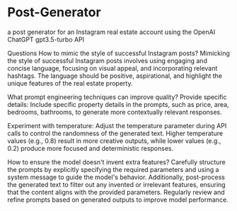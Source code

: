 # Post-Generator
a post generator for an Instagram real estate account using the OpenAI ChatGPT gpt3.5-turbo API

Questions
How to mimic the style of successful Instagram posts?
Mimicking the style of successful Instagram posts involves using engaging and concise language, focusing on visual appeal, and incorporating relevant hashtags. The language should be positive, aspirational, and highlight the unique features of the real estate property.

What prompt engineering techniques can improve quality?
Provide specific details: Include specific property details in the prompts, such as price, area, bedrooms, bathrooms, to generate more contextually relevant responses.

Experiment with temperature: Adjust the temperature parameter during API calls to control the randomness of the generated text. Higher temperature values (e.g., 0.8) result in more creative outputs, while lower values (e.g., 0.2) produce more focused and deterministic responses.

How to ensure the model doesn't invent extra features?
Carefully structure the prompts by explicitly specifying the required parameters and using a system message to guide the model's behavior. Additionally, post-process the generated text to filter out any invented or irrelevant features, ensuring that the content aligns with the provided parameters. Regularly review and refine prompts based on generated outputs to improve model performance.
